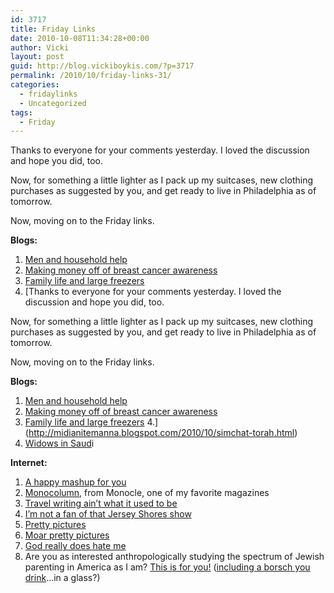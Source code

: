 ```yaml
---
id: 3717
title: Friday Links
date: 2010-10-08T11:34:28+00:00
author: Vicki
layout: post
guid: http://blog.vickiboykis.com/?p=3717
permalink: /2010/10/friday-links-31/
categories:
  - fridaylinks
  - Uncategorized
tags:
  - Friday
---
```

Thanks to everyone for your comments yesterday. I loved the discussion and hope you did, too.

Now, for something a little lighter as I pack up my suitcases, new clothing purchases as suggested by you, and get ready to live in Philadelphia as of tomorrow.



Now, moving on to the Friday links.

**Blogs:**

  1. [Men and household help](http://www.feministe.us/blog/archives/2010/08/03/lucky-lady/)
  2. [Making money off of breast cancer awareness](http://thecynicalgirl.com/the-monetization-of-breast-cancer-awareness/)
  3. [Family life and large freezers](http://www.howtomarryabulgarian.com/2010/10/family-life-and-large-freezers.html)
  4. [Thanks to everyone for your comments yesterday. I loved the discussion and hope you did, too.

Now, for something a little lighter as I pack up my suitcases, new clothing purchases as suggested by you, and get ready to live in Philadelphia as of tomorrow.



Now, moving on to the Friday links.

**Blogs:**

  1. [Men and household help](http://www.feministe.us/blog/archives/2010/08/03/lucky-lady/)
  2. [Making money off of breast cancer awareness](http://thecynicalgirl.com/the-monetization-of-breast-cancer-awareness/)
  3. [Family life and large freezers](http://www.howtomarryabulgarian.com/2010/10/family-life-and-large-freezers.html)
  4.](http://midianitemanna.blogspot.com/2010/10/simchat-torah.html) 
  5. [Widows in Saud](http://susiesbigadventure.blogspot.com/2010/10/update-at-long-last-widow-leaves-saudi.html)i

**Internet:**

  1.  [A happy mashup for you](http://soundcloud.com/dj-dain/dont-worry-im-yours-mashup)
  2. [Monocolumn](http://www.monocle.com/monocolumn/), from Monocle, one of my favorite magazines
  3. [Travel writing ain&#8217;t what it used to be](http://www.foreignpolicy.com/articles/2010/10/05/travel_writing_ain_t_what_it_used_to_be)
  4. [I&#8217;m not a fan of that Jersey Shores show](http://jezebel.com/5654020/im-not-a-fan-of-that-jersey-shores-show)
  5. [Pretty pictures](http://community.livejournal.com/everyday_i_show/85173.html)
  6. [Moar pretty pictures](http://blogs.denverpost.com/captured/2010/07/26/captured-america-in-color-from-1939-1943/)
  7. [God really does hate me](http://gawker.com/5658437/a-russian-version-of-jersey-shore-will-actually-be-on-tv)
  8. Are you as interested anthropologically studying the spectrum of Jewish parenting in America as I am? [This is for you!](http://kveller.com/) ([including a borsch you drink](http://kveller.com/activities/food/bronx-borscht.shtml)&#8230;in a glass?)
